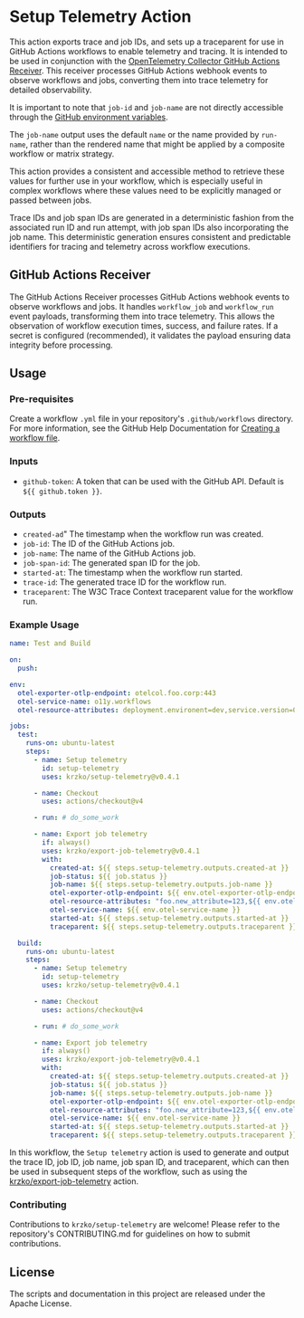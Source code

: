 # Setup Telemetry Action

This action exports trace and job IDs, and sets up a traceparent for use in GitHub Actions workflows to enable telemetry and tracing. It is intended to be used in conjunction with the [OpenTelemetry Collector GitHub Actions Receiver](https://github.com/open-telemetry/opentelemetry-collector-contrib/issues/27460). This receiver processes GitHub Actions webhook events to observe workflows and jobs, converting them into trace telemetry for detailed observability.

It is important to note that `job-id` and `job-name` are not directly accessible through the [GitHub environment variables](https://docs.github.com/en/actions/learn-github-actions/variables).

The `job-name` output uses the default `name` or the name provided by `run-name`, rather than the rendered name that might be applied by a composite workflow or matrix strategy.

This action provides a consistent and accessible method to retrieve these values for further use in your workflow, which is especially useful in complex workflows where these values need to be explicitly managed or passed between jobs.

Trace IDs and job span IDs are generated in a deterministic fashion from the associated run ID and run attempt, with job span IDs also incorporating the job name. This deterministic generation ensures consistent and predictable identifiers for tracing and telemetry across workflow executions.

## GitHub Actions Receiver

The GitHub Actions Receiver processes GitHub Actions webhook events to observe workflows and jobs. It handles `workflow_job` and `workflow_run` event payloads, transforming them into trace telemetry. This allows the observation of workflow execution times, success, and failure rates. If a secret is configured (recommended), it validates the payload ensuring data integrity before processing.

## Usage

### Pre-requisites

Create a workflow `.yml` file in your repository's `.github/workflows` directory. For more information, see the GitHub Help Documentation for [Creating a workflow file](https://help.github.com/en/articles/configuring-a-workflow#creating-a-workflow-file).

### Inputs

- `github-token`: A token that can be used with the GitHub API. Default is `${{ github.token }}`.

### Outputs

- `created-ad`" The timestamp when the workflow run was created.
- `job-id`: The ID of the GitHub Actions job.
- `job-name`: The name of the GitHub Actions job.
- `job-span-id`: The generated span ID for the job.
- `started-at`: The timestamp when the workflow run started.
- `trace-id`: The generated trace ID for the workflow run.
- `traceparent`: The W3C Trace Context traceparent value for the workflow run.

### Example Usage

```yaml
name: Test and Build

on:
  push:

env:
  otel-exporter-otlp-endpoint: otelcol.foo.corp:443
  otel-service-name: o11y.workflows
  otel-resource-attributes: deployment.environent=dev,service.version=0.1.0

jobs:
  test:
    runs-on: ubuntu-latest
    steps:
      - name: Setup telemetry
        id: setup-telemetry
        uses: krzko/setup-telemetry@v0.4.1

      - name: Checkout
        uses: actions/checkout@v4

      - run: # do_some_work

      - name: Export job telemetry
        if: always()
        uses: krzko/export-job-telemetry@v0.4.1
        with:
          created-at: ${{ steps.setup-telemetry.outputs.created-at }}
          job-status: ${{ job.status }}
          job-name: ${{ steps.setup-telemetry.outputs.job-name }}
          otel-exporter-otlp-endpoint: ${{ env.otel-exporter-otlp-endpoint }}
          otel-resource-attributes: "foo.new_attribute=123,${{ env.otel-resource-attributes }}"
          otel-service-name: ${{ env.otel-service-name }}
          started-at: ${{ steps.setup-telemetry.outputs.started-at }}
          traceparent: ${{ steps.setup-telemetry.outputs.traceparent }}

  build:
    runs-on: ubuntu-latest
    steps:
      - name: Setup telemetry
        id: setup-telemetry
        uses: krzko/setup-telemetry@v0.4.1

      - name: Checkout
        uses: actions/checkout@v4

      - run: # do_some_work

      - name: Export job telemetry
        if: always()
        uses: krzko/export-job-telemetry@v0.4.1
        with:
          created-at: ${{ steps.setup-telemetry.outputs.created-at }}
          job-status: ${{ job.status }}
          job-name: ${{ steps.setup-telemetry.outputs.job-name }}
          otel-exporter-otlp-endpoint: ${{ env.otel-exporter-otlp-endpoint }}
          otel-resource-attributes: "foo.new_attribute=123,${{ env.otel-resource-attributes }}"
          otel-service-name: ${{ env.otel-service-name }}
          started-at: ${{ steps.setup-telemetry.outputs.started-at }}
          traceparent: ${{ steps.setup-telemetry.outputs.traceparent }}
```

In this workflow, the `Setup telemetry` action is used to generate and output the trace ID, job ID, job name, job span ID, and traceparent, which can then be used in subsequent steps of the workflow, such as using the [krzko/export-job-telemetry](https://github.com/krzko/export-job-telemetry) action.

### Contributing

Contributions to `krzko/setup-telemetry` are welcome! Please refer to the repository's CONTRIBUTING.md for guidelines on how to submit contributions.

## License

The scripts and documentation in this project are released under the Apache License.
